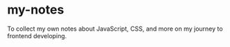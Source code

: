 # my-notes
To collect my own notes about JavaScript, CSS, and more on my journey to frontend developing.
